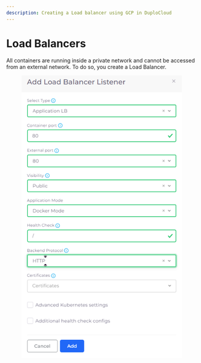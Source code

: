 ```yaml
---
description: Creating a Load balancer using GCP in DuploCloud
---
```


# Load Balancers

All containers are running inside a private network and cannot be accessed from an external network. To do so, you create a Load Balancer.

<div align="left">

<figure><img src="../../.gitbook/assets/image (12) (5).png" alt=""><figcaption></figcaption></figure>

</div>
